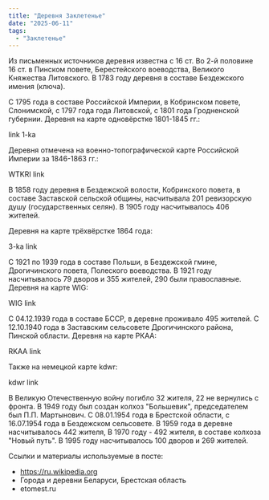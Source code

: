 ```yaml
---
title: "Деревня Заклетенье"
date: "2025-06-11"
tags: 
  - "Заклетенье"
---
```


Из письменных источников деревня известна с 16 ст. Во 2-й половине 16 ст. в Пинском повете, Берестейского воеводства, Великого Княжества Литовского. В 1783 году деревня в составе Бездежского имения (ключа).

С 1795 года в составе Российской Империи, в Кобринском повете, Слонимской, с 1797 года года Литовской, с 1801 года Гродненской губернии. Деревня на карте одновёрстке 1801-1845 гг.:

link 1-ka

Деревня отмечена на военно-топографической карте Российской Империи за 1846-1863 гг.:

WTKRI link

В 1858 году деревня в Бездежской волости, Кобринского повета, в составе Заставской сельской общины, насчитывала 201 ревизорскую душу (государственных селян). В 1905 году насчитывалось 406 жителей.

Деревня на карте трёхвёрстке 1864 года:

3-ka link

С 1921 по 1939 года в составе Польши, в Бездежской гмине, Дрогичинского повета, Полеского воеводства. В 1921 году насчитывалось 79 дворов и 355 жителей, 290 были православные. Деревня на карте WIG:

WIG link 

С 04.12.1939 года в составе БССР, в деревне проживало 495 жителей. С 12.10.1940 года в Заставским  сельсовете Дрогичинского района, Пинской области. Деревня на карте РКАА:

RKAA link

Также на немецкой карте kdwr:

kdwr link

В Великую Отечественную войну погибло 32 жителя, 22 не вернулись с фронта. В 1949 году был создан колхоз "Большевик", председателем был П.П. Мартынович. С 08.01.1954 года в Брестской области, с 16.07.1954 года в Бездежском сельсовете. В 1959 года в деревне насчитывалось 442 жителя, В 1970 году - 492 жителя, в составе колхоза "Новый путь". В 1995 году насчитывалось 100 дворов и 269 жителей.

Ссылки и материалы используемые в посте:
- https://ru.wikipedia.org
- Города и деревни Беларуси, Брестская область
- etomest.ru

